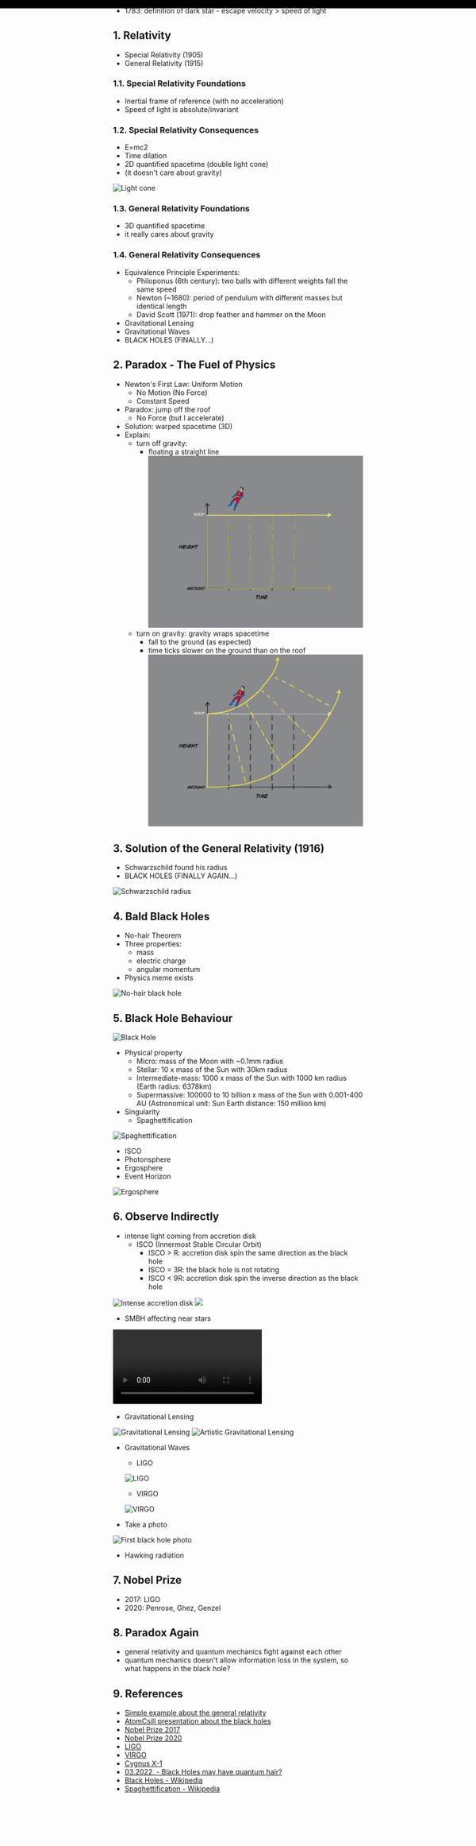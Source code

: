 <style>
.page-header {
  display: none;
}
/* ==============================================================================================
This copyright notice must be kept untouched in the stylesheet at all times.
The original version of this stylesheet and the associated (x)html
is available at http://www.script-tutorials.com/night-sky-with-twinkling-stars/
Copyright (c) Script Tutorials. All rights reserved.
This stylesheet and the associated (x)html may be modified in any way to fit your requirements.
================================================================================================= */

@keyframes move-twink-back {
    from {background-position:0 0;}
    to {background-position:-10000px 5000px;}
}
@-webkit-keyframes move-twink-back {
    from {background-position:0 0;}
    to {background-position:-10000px 5000px;}
}
@-moz-keyframes move-twink-back {
    from {background-position:0 0;}
    to {background-position:-10000px 5000px;}
}
@-ms-keyframes move-twink-back {
    from {background-position:0 0;}
    to {background-position:-10000px 5000px;}
}

@keyframes move-clouds-back {
    from {background-position:0 0;}
    to {background-position:10000px 0;}
}
@-webkit-keyframes move-clouds-back {
    from {background-position:0 0;}
    to {background-position:10000px 0;}
}
@-moz-keyframes move-clouds-back {
    from {background-position:0 0;}
    to {background-position:10000px 0;}
}
@-ms-keyframes move-clouds-back {
    from {background-position: 0;}
    to {background-position:10000px 0;}
}

.stars, .twinkling {
  position:absolute;
  top:0;
  left:0;
  right:0;
  bottom:0;
  width:100%;
  height:300px;
  display:block;
}

.stars {
  background:#000 url(images/stars.png) repeat top center;
  background-attachment: fixed;
  z-index:0;
}

.twinkling{
  background:transparent url(images/twinkling.png) repeat top center;
  background-attachment: fixed;
  z-index:1;

  -moz-animation:move-twink-back 200s linear infinite;
  -ms-animation:move-twink-back 200s linear infinite;
  -o-animation:move-twink-back 200s linear infinite;
  -webkit-animation:move-twink-back 200s linear infinite;
  animation:move-twink-back 200s linear infinite;
}

.main-content {
  margin-top: 300px;
}

</style>
<div class="stars"></div>
<div class="twinkling"></div>

# Black Holes

![Milky Way Panorama](https://upload.wikimedia.org/wikipedia/commons/9/9e/Milky_Way_Arch.jpg)

## 0. Prepare for the big moment

![Crab Nebula](https://upload.wikimedia.org/wikipedia/commons/thumb/0/00/Crab_Nebula.jpg/375px-Crab_Nebula.jpg)

- 1054: SN 1054 - Crab Nebula
- 1676: First measure the speed of light
- 1783: definition of dark star - escape velocity > speed of light

## 1. Relativity

- Special Relativity (1905)
- General Relativity (1915)

### 1.1. Special Relativity Foundations

- Inertial frame of reference (with no acceleration)
- Speed of light is absolute/invariant

### 1.2. Special Relativity Consequences

- E=mc2
- Time dilation
- 2D quantified spacetime (double light cone)
- (it doesn't care about gravity)

![Light cone](https://upload.wikimedia.org/wikipedia/commons/1/16/World_line.svg)

### 1.3. General Relativity Foundations

- 3D quantified spacetime
- it really cares about gravity

### 1.4. General Relativity Consequences

- Equivalence Principle Experiments:
  - Philoponus (6th century): two balls with different weights fall the same speed
  - Newton (~1680): period of pendulum with different masses but identical length
  - David Scott (1971): drop feather and hammer on the Moon
- Gravitational Lensing
- Gravitational Waves
- BLACK HOLES (FINALLY...)

## 2. Paradox - The Fuel of Physics

- Newton's First Law: Uniform Motion
  - No Motion (No Force)
  - Constant Speed
- Paradox: jump off the roof
  - No Force (but I accelerate)
- Solution: warped spacetime (3D)
- Explain:
  - turn off gravity:
    - floating a straight line
  ![gravity-off](images/bh-1.png)
  - turn on gravity: gravity wraps spacetime
    - fall to the ground (as expected)
    - time ticks slower on the ground than on the roof
  ![gravity-on](images/bh-2.png)

## 3. Solution of the General Relativity (1916)

- Schwarzschild found his radius
- BLACK HOLES (FINALLY AGAIN...)

![Schwarzschild radius](https://upload.wikimedia.org/wikipedia/commons/thumb/8/82/Black_hole_details.svg/220px-Black_hole_details.svg.png)

## 4. Bald Black Holes

- No-hair Theorem
- Three properties:
  - mass
  - electric charge
  - angular momentum
- Physics meme exists

![No-hair black hole](https://www.hollywoodreporter.com/wp-content/uploads/2011/10/doh_a.jpg?w=681&h=383&crop=1)

## 5. Black Hole Behaviour

![Black Hole](https://cdn.mos.cms.futurecdn.net/56HmHbttAgfKELwqmqLRLc-1024-80.jpg.webp)

- Physical property
  - Micro: mass of the Moon with ~0.1mm radius
  - Stellar: 10 x mass of the Sun with 30km radius
  - Intermediate-mass: 1000 x  mass of the Sun with 1000 km radius (Earth radius: 6378km)
  - Supermassive: 100000 to 10 billion x  mass of the Sun with 0.001-400 AU (Astronomical unit: Sun Earth distance: 150 million km)
- Singularity
  - Spaghettification

![Spaghettification](https://upload.wikimedia.org/wikipedia/commons/f/ff/Spaghettification_%28from_NASA%27s_Imagine_the_Universe%21%29.png)
- ISCO
- Photonsphere
- Ergosphere
- Event Horizon

![Ergosphere](https://deepstash.com/_next/image?url=https%3A%2F%2Fd1dfxfqogsjixt.cloudfront.net%2F92268-1620913049.png&w=1920&q=75)

## 6. Observe Indirectly

- intense light coming from accretion disk
  - ISCO (Innermost Stable Circular Orbit)
    - ISCO > R: accretion disk spin the same direction as the black hole
    - ISCO = 3R: the black hole is not rotating
    - ISCO < 9R: accretion disk spin the inverse direction as the black hole

![Intense accretion disk](https://www.nasa.gov/sites/default/files/cygx1_ill.jpg)
![](https://www.nasa.gov/sites/default/files/thumbnails/image/hubble_mwayjet_diagram.jpg)
- SMBH affecting near stars

![Stars orbiting around supermassive black hole at the center of the Milky Way](https://upload.wikimedia.org/wikipedia/commons/7/71/Simulation_of_the_orbits_of_stars_around_the_black_hole_at_the_centre_of_the_Milky_Way.webm)
- Gravitational Lensing

![Gravitational Lensing](https://upload.wikimedia.org/wikipedia/commons/0/03/Black_hole_lensing_web.gif)
![Artistic Gravitational Lensing](https://upload.wikimedia.org/wikipedia/commons/thumb/b/b2/20190410l.tif/lossy-page1-1200px-20190410l.tif.jpg)
- Gravitational Waves
  - LIGO

  ![LIGO](https://www.ligo.caltech.edu/system/media_files/binaries/271/original/Dual_detectors_with_arrow_and_stns_labeled.jpg?1453424757)
  - VIRGO

  ![VIRGO](https://upload.wikimedia.org/wikipedia/commons/5/55/Virgo_aerial_view_01.jpg)
- Take a photo

![First black hole photo](https://upload.wikimedia.org/wikipedia/commons/thumb/4/4f/Black_hole_-_Messier_87_crop_max_res.jpg/360px-Black_hole_-_Messier_87_crop_max_res.jpg)
- Hawking radiation

## 7. Nobel Prize
- 2017: LIGO
- 2020: Penrose, Ghez, Genzel

## 8. Paradox Again
- general relativity and quantum mechanics fight against each other
- quantum mechanics doesn't allow information loss in the system, so what happens in the black hole?

## 9. References
- [Simple example about the general relativity](https://vis.sciencemag.org/generalrelativity/)
- [AtomCsill presentation about the black holes](https://youtu.be/rToQgaiMy4M)
- [Nobel Prize 2017](https://www.nobelprize.org/prizes/physics/2017/summary/)
- [Nobel Prize 2020](https://www.nobelprize.org/prizes/physics/2020/summary/)
- [LIGO](https://www.ligo.caltech.edu/)
- [VIRGO](https://www.virgo-gw.eu/)
- [Cygnus X-1](https://en.wikipedia.org/wiki/Cygnus_X-1)
- [03.2022. - Black Holes may have quantum hair?](https://www.livescience.com/black-hole-quantum-hair)
- [Black Holes - Wikipedia](https://en.wikipedia.org/wiki/Black_hole)
- [Spaghettification - Wikipedia](https://en.wikipedia.org/wiki/Spaghettification)
